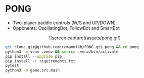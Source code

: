 # PONG

- Two-player paddle controls (W/S and UP/DOWN)
- Opponents: OscillatingBot, FollowBot and SmartBot

<div align="center">
    ![screen capture](assets/pong.gif)
</div>

```sh
git clone git@github.com:romanmikh/PONG.git pong && cd pong
python3 -m venv .venv && source .venv/bin/activate
pip install --upgrade pip
pip install -r requirements.txt
pytest
python3 -m game.src.main
```